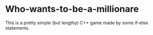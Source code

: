 # Who-wants-to-be-a-millionare

This is a pretty simple (but lengthy) C++ game made by some if-else statements.
